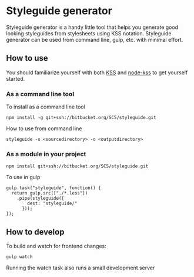# Styleguide generator

Styleguide generator is a handy little tool that helps you generate good looking
styleguides from stylesheets using KSS notation. Styleguide generator can be
used from command line, gulp, etc. with minimal effort.

## How to use

You should familiarize yourself with both [KSS](https://github.com/kneath/kss)
and [node-kss](https://github.com/kss-node/kss-node) to get yourself started.

### As a command line tool

To install as a command line tool

    npm install -g git+ssh://bitbucket.org/SC5/styleguide.git

How to use from command line

    styleguide -s <sourcedirectory> -o <outputdirectory>

### As a module in your project

    npm install git+ssh://bitbucket.org/SC5/styleguide.git

To use in gulp

    gulp.task("styleguide", function() {
      return gulp.src(["./*.less"])
        .pipe(styleguide({
            dest: "styleguide/"
          }));
    });

## How to develop

To build and watch for frontend changes:

    gulp watch

Running the watch task also runs a small development server